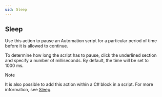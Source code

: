 ```yaml
---
uid: Sleep
---
```


## Sleep

Use this action to pause an Automation script for a particular period of time before it is allowed to continue.

To determine how long the script has to pause, click the underlined section and specify a number of milliseconds. By default, the time will be set to 1000 ms.

> [!NOTE]
> It is also possible to add this action within a C# block in a script. For more information, see [Sleep](xref:Engine_methods#sleep).
